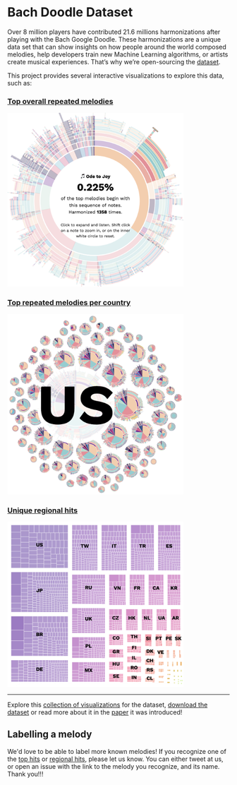 # Bach Doodle Dataset
Over 8 million players have contributed 21.6 millions harmonizations after playing with the Bach Google Doodle.
These harmonizations are a unique data set that can show insights on how
people around the world composed melodies, help developers train new
Machine Learning algorithms, or artists create musical experiences.
That’s why we’re open-sourcing the [dataset](https://magenta.tensorflow.org/datasets/bach-doodle).

This project provides several interactive visualizations to explore this data, such as:

### [Top overall repeated melodies](https://goo.gl/magenta/bach-doodle-viz/overall.html)
<img src="images/overall.png" alt="a sunburst graph of all melodies, highlighting Ode to Joy, which was harmonized 1358 times." width="400">

### [Top repeated melodies per country](https://goo.gl/magenta/bach-doodle-viz/world.html)
<img src="images/world.png" alt="a set of of small sunburst graphs, each representing a country, with the bigges one, US, highlighted." width="400">

### [Unique regional hits](https://goo.gl/magenta/bach-doodle-viz/unique.html)
<img src="images/regional-hits.png" alt="a treemap chart of different squares, each bigger square being labelled with a country name." width="400">

----

Explore this [collection of visualizations](https://goo.gl/magenta/bach-doodle-viz) for the dataset, [download the dataset](https://magenta-staging.tensorflow.org/datasets/bach-doodle) or read more about it in the [paper](https://goo.gl/magenta/bach-doodle-paper) it was introduced!

## Labelling a melody 
We'd love to be able to label more known melodies! If you recognize one of the [top hits](https://magenta.github.io/bach-doodle-visualization/overall.html) or [regional hits](https://magenta.github.io/bach-doodle-visualization/unique.html), 
please let us know. You can either tweet at us, or open an issue with the link to the melody you recognize, and its name. Thank you!!!
